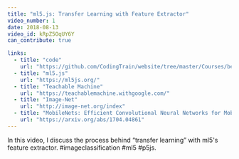 ```yaml
---
title: "ml5.js: Transfer Learning with Feature Extractor"
video_number: 1
date: 2018-08-13
video_id: kRpZ5OqUY6Y
can_contribute: true

links:
  - title: "code"
    url: "https://github.com/CodingTrain/website/tree/master/Courses/beginner_ml5"
  - title: "ml5.js"
    url: "https://ml5js.org/"
  - title: "Teachable Machine"
    url: "https://teachablemachine.withgoogle.com/"
  - title: "Image-Net"
    url: "http://image-net.org/index"
  - title: "MobileNets: Efficient Convolutional Neural Networks for Mobile Vision Applications"
    url: "https://arxiv.org/abs/1704.04861"
---
```


In this video, I discuss the process behind “transfer learning” with ml5's feature extractor. #imageclassification #ml5 #p5js.
